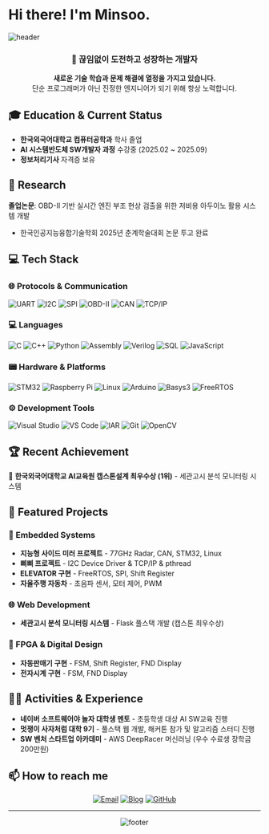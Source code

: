 # Hi there! I'm Minsoo.

![header](https://capsule-render.vercel.app/api?type=waving&color=0:E34C26,10:DA5B0B,30:C6538C,75:3572A5,100:A371F7&height=100&section=header&text=&fontSize=0)

<div align="center">
  
### 🚀 끊임없이 도전하고 성장하는 개발자

**새로운 기술 학습과 문제 해결에 열정을 가지고 있습니다.**  
단순 프로그래머가 아닌 진정한 엔지니어가 되기 위해 항상 노력합니다.

</div>

## 🎓 Education & Current Status
- **한국외국어대학교 컴퓨터공학과** 학사 졸업
- **AI 시스템반도체 SW개발자 과정** 수강중 (2025.02 ~ 2025.09)
- **정보처리기사** 자격증 보유

## 🔬 Research
**졸업논문**: OBD-II 기반 실시간 엔진 부조 현상 검출을 위한 저비용 아두이노 활용 시스템 개발
- 한국인공지능융합기술학회 2025년 춘계학술대회 논문 투고 완료

## 💻 Tech Stack

### 🌐 Protocols & Communication
![UART](https://img.shields.io/badge/UART-FF6F00?style=flat-square&logo=arduino&logoColor=white)
![I2C](https://img.shields.io/badge/I2C-00979D?style=flat-square&logo=arduino&logoColor=white)
![SPI](https://img.shields.io/badge/SPI-FF6F00?style=flat-square&logo=arduino&logoColor=white)
![OBD-II](https://img.shields.io/badge/OBD--II-FF4500?style=flat-square&logo=automotive&logoColor=white)
![CAN](https://img.shields.io/badge/CAN-FF5722?style=flat-square&logo=automotive&logoColor=white)
![TCP/IP](https://img.shields.io/badge/TCP/IP-0066CC?style=flat-square&logo=cisco&logoColor=white)

### 💻 Languages
![C](https://img.shields.io/badge/C-A8B9CC?style=flat-square&logo=c&logoColor=white)
![C++](https://img.shields.io/badge/C++-00599C?style=flat-square&logo=cplusplus&logoColor=white)
![Python](https://img.shields.io/badge/Python-3776AB?style=flat-square&logo=python&logoColor=white)
![Assembly](https://img.shields.io/badge/Assembly-654FF0?style=flat-square&logo=assemblyscript&logoColor=white)
![Verilog](https://img.shields.io/badge/Verilog-FF6C37?style=flat-square&logo=xilinx&logoColor=white)
![SQL](https://img.shields.io/badge/SQL-4479A1?style=flat-square&logo=mysql&logoColor=white)
![JavaScript](https://img.shields.io/badge/JavaScript-F7DF1E?style=flat-square&logo=javascript&logoColor=black)

### 📟 Hardware & Platforms
![STM32](https://img.shields.io/badge/STM32-03234B?style=flat-square&logo=stmicroelectronics&logoColor=white)
![Raspberry Pi](https://img.shields.io/badge/Raspberry%20Pi-A22846?style=flat-square&logo=raspberrypi&logoColor=white)
![Linux](https://img.shields.io/badge/Linux-FCC624?style=flat-square&logo=linux&logoColor=black)
![Arduino](https://img.shields.io/badge/Arduino-00979D?style=flat-square&logo=arduino&logoColor=white)
![Basys3](https://img.shields.io/badge/Basys3-FF6C37?style=flat-square&logo=xilinx&logoColor=white)
![FreeRTOS](https://img.shields.io/badge/FreeRTOS-00C853?style=flat-square&logo=freertos&logoColor=white)

### ⚙️ Development Tools
![Visual Studio](https://img.shields.io/badge/Visual%20Studio-5C2D91?style=flat-square&logo=visualstudio&logoColor=white)
![VS Code](https://img.shields.io/badge/VS%20Code-007ACC?style=flat-square&logo=visualstudiocode&logoColor=white)
![IAR](https://img.shields.io/badge/IAR%20Embedded%20Workbench-0066CC?style=flat-square&logo=arm&logoColor=white)
![Git](https://img.shields.io/badge/Git-F05032?style=flat-square&logo=git&logoColor=white)
![OpenCV](https://img.shields.io/badge/OpenCV-5C3EE8?style=flat-square&logo=opencv&logoColor=white)

## 🏆 Recent Achievement
🥇 **한국외국어대학교 AI교육원 캡스톤설계 최우수상 (1위)** - 세관고시 분석 모니터링 시스템

## 🚀 Featured Projects

### 🔧 Embedded Systems
- **지능형 사이드 미러 프로젝트** - 77GHz Radar, CAN, STM32, Linux
- **삐삐 프로젝트** - I2C Device Driver & TCP/IP & pthread
- **ELEVATOR 구현** - FreeRTOS, SPI, Shift Register
- **자율주행 자동차** - 초음파 센서, 모터 제어, PWM

### 🌐 Web Development
- **세관고시 분석 모니터링 시스템** - Flask 풀스택 개발 (캡스톤 최우수상)

### 💾 FPGA & Digital Design
- **자동판매기 구현** - FSM, Shift Register, FND Display
- **전자시계 구현** - FSM, FND Display

## 🏃‍♂️ Activities & Experience
- **네이버 소프트웨어야 놀자 대학생 멘토** - 초등학생 대상 AI SW교육 진행
- **멋쟁이 사자처럼 대학 9기** - 풀스택 웹 개발, 해커톤 참가 및 알고리즘 스터디 진행
- **SW 벤처 스타트업 아카데미** - AWS DeepRacer 머신러닝 (우수 수료생 장학금 200만원)

## 📫 How to reach me

<div align="center">

[![Email](https://img.shields.io/badge/Email-ms.lee5240@hufs.ac.kr-EA4335?style=for-the-badge&logo=gmail&logoColor=white)](mailto:ms.lee5240@hufs.ac.kr)
[![Blog](https://img.shields.io/badge/Blog-03C75A?style=for-the-badge&logo=naver&logoColor=white)](https://blog.naver.com/beccaria-)
[![GitHub](https://img.shields.io/badge/GitHub-181717?style=for-the-badge&logo=github&logoColor=white)](https://github.com/mslee5240)

</div>

---

<div align="center">
  

![footer](https://capsule-render.vercel.app/api?type=waving&color=0:E34C26,10:DA5B0B,30:C6538C,75:3572A5,100:A371F7&height=100&section=footer&text=&fontSize=0)

</div>
